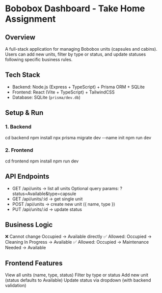 # Bobobox Dashboard - Take Home Assignment

## Overview
A full-stack application for managing Bobobox units (capsules and cabins).  
Users can add new units, filter by type or status, and update statuses following specific business rules.

## Tech Stack
- Backend: Node.js (Express + TypeScript) + Prisma ORM + SQLite
- Frontend: React (Vite + TypeScript) + TailwindCSS
- Database: SQLite (`prisma/dev.db`)

## Setup & Run

### 1. Backend
cd backend
npm install
npx prisma migrate dev --name init
npm run dev

### 2. Frontend
cd frontend
npm install
npm run dev

## API Endpoints
- GET /api/units → list all units
Optional query params: ?status=Available&type=capsule
- GET /api/units/:id → get single unit
- POST /api/units → create new unit ({ name, type })
- PUT /api/units/:id → update status

## Business Logic
❌ Cannot change Occupied → Available directly
✅ Allowed: Occupied → Cleaning In Progress → Available
✅ Allowed: Occupied → Maintenance Needed → Available

## Frontend Features
View all units (name, type, status)
Filter by type or status
Add new unit (status defaults to Available)
Update status via dropdown (with backend validation)